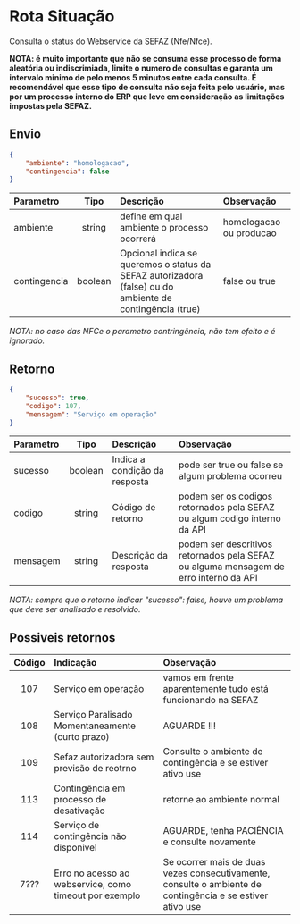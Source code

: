 
# Rota Situação

Consulta o status do Webservice da SEFAZ (Nfe/Nfce).

**NOTA: é muito importante que não se consuma esse processo de forma aleatória ou indiscrimiada, limite o numero de consultas e garanta um intervalo minimo de pelo menos 5 minutos entre cada consulta. É recomendável que esse tipo de consulta não seja feita pelo usuário, mas por um processo interno do ERP que leve em consideração as limitações impostas pela SEFAZ.**



## Envio

```json
{
    "ambiente": "homologacao",
    "contingencia": false
}
```

|Parametro|Tipo|Descrição|Observação|
|:---|:---:|:---|:---|
|ambiente|string|define em qual ambiente o processo ocorrerá|homologacao ou producao|
|contingencia|boolean|Opcional indica se queremos o status da SEFAZ autorizadora (false) ou do ambiente de contingência (true)|false ou true|

*NOTA: no caso das NFCe o parametro contringência, não tem efeito e é ignorado.*

## Retorno

```json
{
    "sucesso": true,
    "codigo": 107,
    "mensagem": "Serviço em operação"
}

```

|Parametro|Tipo|Descrição|Observação|
|:---|:---:|:---|:---|
|sucesso|boolean|Indica a condição da resposta|pode ser true ou false se algum problema ocorreu|
|codigo|string|Código de retorno|podem ser os codigos retornados pela SEFAZ ou algum codigo interno da API|
|mensagem|string|Descrição da resposta|podem ser descritivos retornados pela SEFAZ ou alguma mensagem de erro interno da API|


*NOTA: sempre que o retorno indicar "sucesso": false, houve um problema que deve ser analisado e resolvido.*

## Possiveis retornos

|Código|Indicação|Observação|
|:---:|:---|:---|
|107|Serviço em operação|vamos em frente aparentemente tudo está funcionando na SEFAZ|
|108|Serviço Paralisado Momentaneamente (curto prazo)|AGUARDE !!!|
|109|Sefaz autorizadora sem previsão de reotrno|Consulte o ambiente de contingência e se estiver ativo use|
|113|Contingência em processo de desativação|retorne ao ambiente normal|
|114|Serviço de contingência não disponivel|AGUARDE, tenha PACIÊNCIA e consulte novamente|
|7???|Erro no acesso ao webservice, como timeout por exemplo|Se ocorrer mais de duas vezes consecutivamente, consulte o ambiente de contingência e se estiver ativo use|